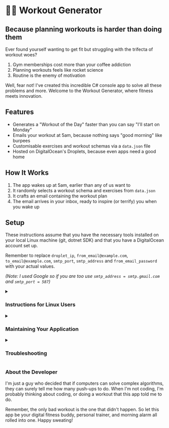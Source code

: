 ﻿# 🏋️‍♂️ Workout Generator

## Because planning workouts is harder than doing them

Ever found yourself wanting to get fit but struggling with the trifecta of workout woes?

1. Gym memberships cost more than your coffee addiction
2. Planning workouts feels like rocket science
3. Routine is the enemy of motivation

Well, fear not! I've created this incredible C# console app to solve all these problems and more. Welcome to the Workout Generator, where fitness meets innovation.

## Features

- Generates a "Workout of the Day" faster than you can say "I'll start on Monday"
- Emails your workout at 5am, because nothing says "good morning" like burpees
- Customisable exercises and workout schemas via a `data.json` file
- Hosted on DigitalOcean's Droplets, because even apps need a good home

## How It Works

1. The app wakes up at 5am, earlier than any of us want to
2. It randomly selects a workout schema and exercises from `data.json`
3. It crafts an email containing the workout plan
4. The email arrives in your inbox, ready to inspire (or terrify) you when you wake up


## Setup

These instructions assume that you have the necessary tools installed on your local Linux machine (git, dotnet SDK) and that you have a DigitalOcean account set up.

Remember to replace `droplet_ip`, `from_email@example.com`, `to_email@example.com`, `smtp_port`, `smtp_address` and `from_email_password` with your actual values. 

*(Note: I used Google so if you are too use `smtp_address = smtp.gmail.com` and `smtp_port = 587`)*

<details>
<summary><h3>Instructions for Linux Users</h3></summary>

1. Clone the repository:
   ```bash
   git clone https://github.com/JordanRobo/Workout_Generator.git
   ```

2. Navigate to the cloned directory:
   ```bash
   cd Workout_Generator
   ```

3. Publish the application:
   ```bash
   dotnet publish -c Release -r linux-x64 --self-contained
   ```

4. Create a deployment package:
   ```bash
   mkdir -p deployment-package
   cp -r bin/Release/net8.0/linux-x64/publish/* deployment-package/
   ```

### On DigitalOcean

5. Create a new droplet on DigitalOcean through the web interface or using doctl.

6. SSH into your new droplet:
   ```bash
   ssh root@droplet_ip
   ```

7. Update the system and install .NET runtime:
   ```bash
   sudo apt update
   sudo apt install -y aspnetcore-runtime-8.0
   ```

8. Create a directory for your application:
   ```bash
   mkdir -p /opt/workout-generator
   ```

9. Exit the droplet SSH session.

### Transferring Files

10. From your local machine, transfer your application files to the droplet:
    ```bash
    scp -r deployment-package/* root@your_droplet_ip:/opt/workout-generator/
    ```

### Final Configuration on the Droplet

11. SSH back into your droplet:
    ```bash
    ssh root@your_droplet_ip
    ```

12. Set up environment variables (replace with your actual email credentials):
    ```bash
    echo 'export EMAIL_TO_ADDRESS="to_email@example.com"' >> /root/.profile
    echo 'export SMTP_ADDRESS="smtp_address"' >> /root/.profile
    echo 'export SMTP_PORT="smtp_port"' >> /root/.profile
    echo 'export EMAIL_FROM_ADDRESS="from_email@example.com"' >> /root/.profile
    echo 'export EMAIL_FROM_PASSWORD="from_email_password"' >> /root/.profile
    source /root/.profile
    ```

13. Set the timezone (Replace `TIMEZONE/REGION` with your desired region):
    ```bash
    sudo timedatectl set-timezone TIMEZONE/REGION
    ```

14. Set up a cron job to run your application daily at 5am:
    ```bash
    (crontab -l 2>/dev/null; echo "0 5 * * * cd /opt/workout-generator && ./Workout_Generator") | crontab -
    ```

15. Verify the cron job:
    ```bash
    crontab -l
    ```

16. Test run your application:
    ```bash
    cd /opt/workout-generator
    ./Workout_Generator
    ```
</details>

<details>
<summary><h3>Maintaining Your Application</h3></summary>

- To modify exercises, SSH into your droplet and edit the data file:
  ```bash
  nano /opt/workout-generator/data.json
  ```
  
- Remember to maintain proper JSON syntax when editing.

- After making changes, you can manually run the application to test:
  ```bash
  cd /opt/workout-generator && ./Workout_Generator
  ```

  > Tip: to make it easier to edit create a bash alias.
</details>

<details>
<summary><h3>Troubleshooting</h3></summary>

- Check application logs (if implemented) for any errors.
- Verify that the cron job is running by checking system logs:
  ```bash
  grep CRON /var/log/syslog
  ```
- Ensure environment variables are set correctly in /root/.profile.
</details>


### About the Developer

I'm just a guy who decided that if computers can solve complex algorithms, they can surely tell me how many push-ups to do. When I'm not coding, I'm probably thinking about coding, or doing a workout that this app told me to do.

Remember, the only bad workout is the one that didn't happen. So let this app be your digital fitness buddy, personal trainer, and morning alarm all rolled into one. Happy sweating!
